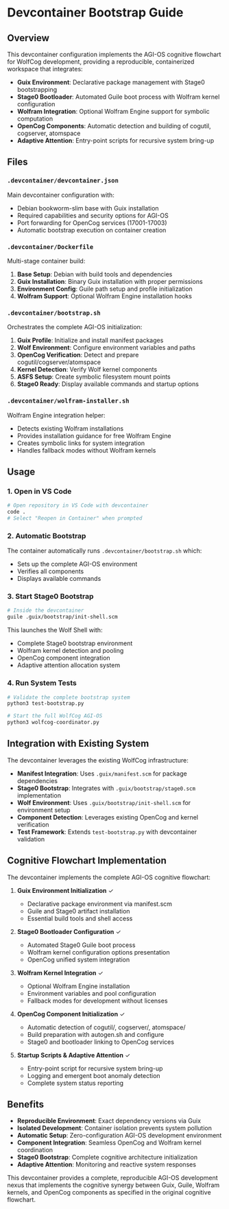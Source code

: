 # Devcontainer Bootstrap Guide

## Overview

This devcontainer configuration implements the AGI-OS cognitive flowchart for WolfCog development, providing a reproducible, containerized workspace that integrates:

- **Guix Environment**: Declarative package management with Stage0 bootstrapping
- **Stage0 Bootloader**: Automated Guile boot process with Wolfram kernel configuration
- **Wolfram Integration**: Optional Wolfram Engine support for symbolic computation
- **OpenCog Components**: Automatic detection and building of cogutil, cogserver, atomspace
- **Adaptive Attention**: Entry-point scripts for recursive system bring-up

## Files

### `.devcontainer/devcontainer.json`
Main devcontainer configuration with:
- Debian bookworm-slim base with Guix installation
- Required capabilities and security options for AGI-OS
- Port forwarding for OpenCog services (17001-17003)
- Automatic bootstrap execution on container creation

### `.devcontainer/Dockerfile` 
Multi-stage container build:
1. **Base Setup**: Debian with build tools and dependencies
2. **Guix Installation**: Binary Guix installation with proper permissions
3. **Environment Config**: Guile path setup and profile initialization
4. **Wolfram Support**: Optional Wolfram Engine installation hooks

### `.devcontainer/bootstrap.sh`
Orchestrates the complete AGI-OS initialization:
1. **Guix Profile**: Initialize and install manifest packages
2. **Wolf Environment**: Configure environment variables and paths
3. **OpenCog Verification**: Detect and prepare cogutil/cogserver/atomspace
4. **Kernel Detection**: Verify Wolf kernel components
5. **ASFS Setup**: Create symbolic filesystem mount points
6. **Stage0 Ready**: Display available commands and startup options

### `.devcontainer/wolfram-installer.sh`
Wolfram Engine integration helper:
- Detects existing Wolfram installations
- Provides installation guidance for free Wolfram Engine
- Creates symbolic links for system integration
- Handles fallback modes without Wolfram kernels

## Usage

### 1. Open in VS Code

```bash
# Open repository in VS Code with devcontainer
code .
# Select "Reopen in Container" when prompted
```

### 2. Automatic Bootstrap

The container automatically runs `.devcontainer/bootstrap.sh` which:
- Sets up the complete AGI-OS environment
- Verifies all components
- Displays available commands

### 3. Start Stage0 Bootstrap

```bash
# Inside the devcontainer
guile .guix/bootstrap/init-shell.scm
```

This launches the Wolf Shell with:
- Complete Stage0 bootstrap environment
- Wolfram kernel detection and pooling
- OpenCog component integration
- Adaptive attention allocation system

### 4. Run System Tests

```bash
# Validate the complete bootstrap system
python3 test-bootstrap.py

# Start the full WolfCog AGI-OS
python3 wolfcog-coordinator.py
```

## Integration with Existing System

The devcontainer leverages the existing WolfCog infrastructure:

- **Manifest Integration**: Uses `.guix/manifest.scm` for package dependencies
- **Stage0 Bootstrap**: Integrates with `.guix/bootstrap/stage0.scm` implementation
- **Wolf Environment**: Uses `.guix/bootstrap/init-shell.scm` for environment setup
- **Component Detection**: Leverages existing OpenCog and kernel verification
- **Test Framework**: Extends `test-bootstrap.py` with devcontainer validation

## Cognitive Flowchart Implementation

The devcontainer implements the complete AGI-OS cognitive flowchart:

1. **Guix Environment Initialization** ✓
   - Declarative package environment via manifest.scm
   - Guile and Stage0 artifact installation
   - Essential build tools and shell access

2. **Stage0 Bootloader Configuration** ✓  
   - Automated Stage0 Guile boot process
   - Wolfram kernel configuration options presentation
   - OpenCog unified system integration

3. **Wolfram Kernel Integration** ✓
   - Optional Wolfram Engine installation
   - Environment variables and pool configuration
   - Fallback modes for development without licenses

4. **OpenCog Component Initialization** ✓
   - Automatic detection of cogutil/, cogserver/, atomspace/
   - Build preparation with autogen.sh and configure
   - Stage0 and bootloader linking to OpenCog services

5. **Startup Scripts & Adaptive Attention** ✓
   - Entry-point script for recursive system bring-up
   - Logging and emergent boot anomaly detection
   - Complete system status reporting

## Benefits

- **Reproducible Environment**: Exact dependency versions via Guix
- **Isolated Development**: Container isolation prevents system pollution  
- **Automatic Setup**: Zero-configuration AGI-OS development environment
- **Component Integration**: Seamless OpenCog and Wolfram kernel coordination
- **Stage0 Bootstrap**: Complete cognitive architecture initialization
- **Adaptive Attention**: Monitoring and reactive system responses

This devcontainer provides a complete, reproducible AGI-OS development nexus that implements the cognitive synergy between Guix, Guile, Wolfram kernels, and OpenCog components as specified in the original cognitive flowchart.